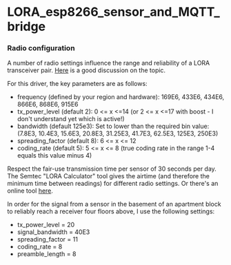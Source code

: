 # LORA_esp8266_sensor_and_MQTT_bridge


### Radio configuration

A number of radio settings influence the range and reliability of a LORA transceiver pair. [Here](https://medium.com/home-wireless/testing-lora-radios-with-the-limesdr-mini-part-2-37fa481217ff) is a good discussion on the topic.

For this driver, the key parameters are as follows:
- frequency (defined by your region and hardware): 169E6, 433E6, 434E6, 866E6, 868E6, 915E6
- tx_power_level (default 2): 0 <= x <=14 (or 2 <= x <=17 with boost - I don't understand yet which is active!)
- bandwidth (default 125e3): Set to lower than the required bin value: (7.8E3, 10.4E3, 15.6E3, 20.8E3, 31.25E3, 41.7E3, 62.5E3, 125E3, 250E3)
- spreading_factor (default 8): 6 <= x <= 12
- coding_rate (default 5): 5 <= x <= 8 (true coding rate in the range 1-4 equals this value minus 4)

Respect the fair-use transmission time per sensor of 30 seconds per day. The Semtec "LORA Calculator" tool gives the airtime (and therefore the minimum time between readings) for different radio settings. Or there's an online tool [here](https://loratools.nl/#/airtime).

In order for the signal from a sensor in the basement of an apartment block to reliably reach a receiver four floors above, I use the following settings:
- tx_power_level = 20
- signal_bandwidth = 40E3
- spreading_factor = 11
- coding_rate = 8
- preamble_length = 8
